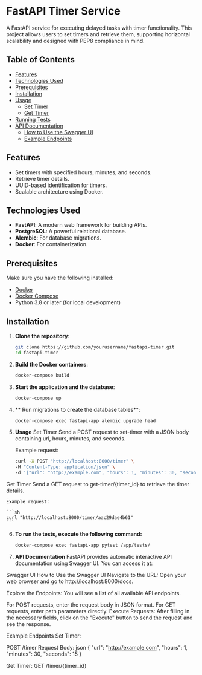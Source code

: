 # FastAPI Timer Service

A FastAPI service for executing delayed tasks with timer functionality. This project allows users to set timers and retrieve them, supporting horizontal scalability and designed with PEP8 compliance in mind.

## Table of Contents

- [Features](#features)
- [Technologies Used](#technologies-used)
- [Prerequisites](#prerequisites)
- [Installation](#installation)
- [Usage](#usage)
  - [Set Timer](#set-timer)
  - [Get Timer](#get-timer)
- [Running Tests](#running-tests)
- [API Documentation](#api-documentation)
  - [How to Use the Swagger UI](#how-to-use-the-swagger-ui)
  - [Example Endpoints](#example-endpoints)

## Features

- Set timers with specified hours, minutes, and seconds.
- Retrieve timer details.
- UUID-based identification for timers.
- Scalable architecture using Docker.

## Technologies Used

- **FastAPI**: A modern web framework for building APIs.
- **PostgreSQL**: A powerful relational database.
- **Alembic**: For database migrations.
- **Docker**: For containerization.

## Prerequisites

Make sure you have the following installed:

- [Docker](https://docs.docker.com/get-docker/)
- [Docker Compose](https://docs.docker.com/compose/install/)
- Python 3.8 or later (for local development)

## Installation

1. **Clone the repository**:

   ```sh
   git clone https://github.com/yourusername/fastapi-timer.git
   cd fastapi-timer
   ```

2. **Build the Docker containers**:

    ```sh
    docker-compose build
    ```

3. **Start the application and the database**:

    ```sh
    docker-compose up
    ```
4.  ** Run migrations to create the database tables**:

    ```sh
    docker-compose exec fastapi-app alembic upgrade head
    ```

5. **Usage**
Set Timer
Send a POST request to set-timer with a JSON body containing url, hours, minutes, and seconds.

    Example request:

    ```sh
    curl -X POST "http://localhost:8000/timer" \
    -H "Content-Type: application/json" \
    -d '{"url": "http://example.com", "hours": 1, "minutes": 30, "seconds": 15}'
    ```

Get Timer
Send a GET request to get-timer/{timer_id} to retrieve the timer details.

    Example request:

    ```sh
    curl "http://localhost:8000/timer/aac29dae4b61"
    ```

6. **To run the tests, execute the following command:**

    ```sh
    docker-compose exec fastapi-app pytest /app/tests/
    ```

7. **API Documentation**
FastAPI provides automatic interactive API documentation using Swagger UI. You can access it at:

Swagger UI
How to Use the Swagger UI
Navigate to the URL: Open your web browser and go to http://localhost:8000/docs.

Explore the Endpoints: You will see a list of all available API endpoints.

For POST requests, enter the request body in JSON format.
For GET requests, enter path parameters directly.
Execute Requests: After filling in the necessary fields, click on the "Execute" button to send the request and see the response.

Example Endpoints
Set Timer:

POST /timer
Request Body:
json
{
  "url": "http://example.com",
  "hours": 1,
  "minutes": 30,
  "seconds": 15
}

Get Timer:
GET /timer/{timer_id}
